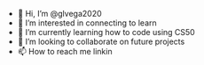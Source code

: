 - 👋 Hi, I’m @glvega2020
- 👀 I’m interested in connecting to learn
- 🌱 I’m currently learning how to code using CS50
- 💞️ I’m looking to collaborate on future projects
- 📫 How to reach me linkin 

<!---
glvega2020/glvega2020 is a ✨ special ✨ repository because its `README.md` (this file) appears on your GitHub profile.
You can click the Preview link to take a look at your changes.
--->
